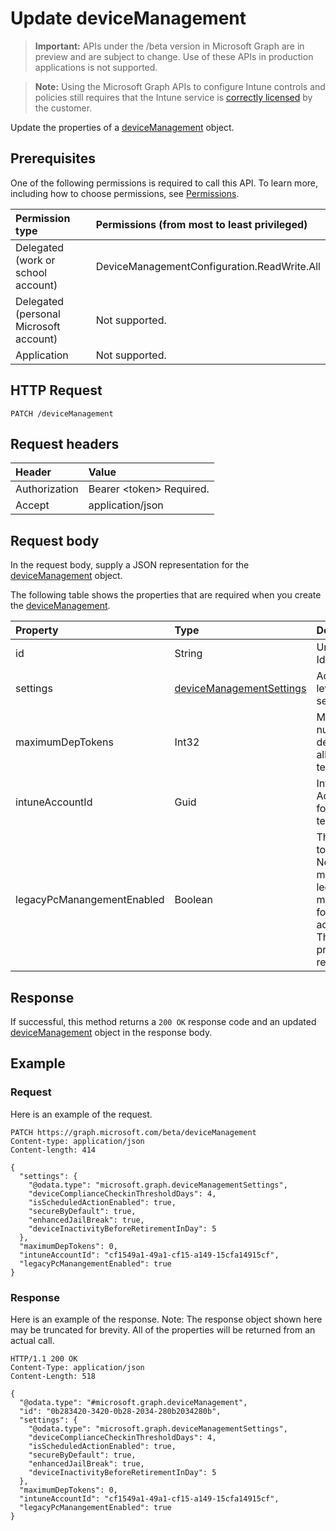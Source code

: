 # Update deviceManagement

> **Important:** APIs under the /beta version in Microsoft Graph are in preview and are subject to change. Use of these APIs in production applications is not supported.

> **Note:** Using the Microsoft Graph APIs to configure Intune controls and policies still requires that the Intune service is [correctly licensed](https://go.microsoft.com/fwlink/?linkid=839381) by the customer.

Update the properties of a [deviceManagement](../resources/intune_deviceconfig_devicemanagement.md) object.
## Prerequisites
One of the following permissions is required to call this API. To learn more, including how to choose permissions, see [Permissions](/graph/permissions_reference).

|Permission type|Permissions (from most to least privileged)|
|:---|:---|
|Delegated (work or school account)|DeviceManagementConfiguration.ReadWrite.All|
|Delegated (personal Microsoft account)|Not supported.|
|Application|Not supported.|

## HTTP Request
<!-- {
  "blockType": "ignored"
}
-->
``` http
PATCH /deviceManagement
```

## Request headers
|Header|Value|
|:---|:---|
|Authorization|Bearer &lt;token&gt; Required.|
|Accept|application/json|

## Request body
In the request body, supply a JSON representation for the [deviceManagement](../resources/intune_deviceconfig_devicemanagement.md) object.

The following table shows the properties that are required when you create the [deviceManagement](../resources/intune_deviceconfig_devicemanagement.md).

|Property|Type|Description|
|:---|:---|:---|
|id|String|Unique Identifier|
|settings|[deviceManagementSettings](../resources/intune_deviceconfig_devicemanagementsettings.md)|Account level settings.|
|maximumDepTokens|Int32|Maximum number of dep tokens allowed per-tenant.|
|intuneAccountId|Guid|Intune Account Id for given tenant|
|legacyPcManangementEnabled|Boolean|The property to enable Non-MDM managed legacy PC management for this account. This property is read-only.|



## Response
If successful, this method returns a `200 OK` response code and an updated [deviceManagement](../resources/intune_deviceconfig_devicemanagement.md) object in the response body.

## Example
### Request
Here is an example of the request.
``` http
PATCH https://graph.microsoft.com/beta/deviceManagement
Content-type: application/json
Content-length: 414

{
  "settings": {
    "@odata.type": "microsoft.graph.deviceManagementSettings",
    "deviceComplianceCheckinThresholdDays": 4,
    "isScheduledActionEnabled": true,
    "secureByDefault": true,
    "enhancedJailBreak": true,
    "deviceInactivityBeforeRetirementInDay": 5
  },
  "maximumDepTokens": 0,
  "intuneAccountId": "cf1549a1-49a1-cf15-a149-15cfa14915cf",
  "legacyPcManangementEnabled": true
}
```

### Response
Here is an example of the response. Note: The response object shown here may be truncated for brevity. All of the properties will be returned from an actual call.
``` http
HTTP/1.1 200 OK
Content-Type: application/json
Content-Length: 518

{
  "@odata.type": "#microsoft.graph.deviceManagement",
  "id": "0b283420-3420-0b28-2034-280b2034280b",
  "settings": {
    "@odata.type": "microsoft.graph.deviceManagementSettings",
    "deviceComplianceCheckinThresholdDays": 4,
    "isScheduledActionEnabled": true,
    "secureByDefault": true,
    "enhancedJailBreak": true,
    "deviceInactivityBeforeRetirementInDay": 5
  },
  "maximumDepTokens": 0,
  "intuneAccountId": "cf1549a1-49a1-cf15-a149-15cfa14915cf",
  "legacyPcManangementEnabled": true
}
```





